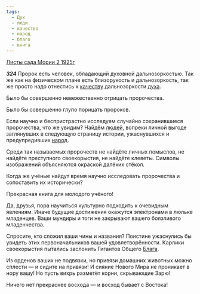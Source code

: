 ```yaml
---
tags:
  - Дух
  - люди
  - качество
  - народ
  - благо
  - книга
---
```


[Листы сада Мории 2 1925г](/agni/1925)

___324___
Пророк есть человек, обладающий духовной дальнозоркостью. Так же как на физическом плане есть близорукость и дальнозоркость, так же просто надо отнестись к [качеству](/tag/#качество) дальнозоркости [духа](/tag/#Дух).   

Было бы совершенно невежественно отрицать пророчества.   

Было бы совершенно глупо порицать пророков.   

Если научно и беспристрастно исследуем случайно сохранившиеся пророчества, что же увидим? Найдём [людей](/tag/#люди), вопреки личной выгоде заглянувших в следующую страницу истории, ужаснувшихся и предупредивших [народ](/tag/#народ).   

Среди так называемых пророчеств не найдёте личных помыслов, не найдёте преступного своекорыстия, не найдёте клеветы. Символы изображений объясняются окраской далёких стёкол.   

Когда же учёные найдут время научно исследовать пророчества и сопоставить их исторически?   

Прекрасная книга для молодого учёного!   

Да, друзья, пора научиться культурно подходить к очевидным явлениям. Иначе будущие достижения окажутся электронами в люльке младенцев. Ваши мундиры и тоги не закрывают вашего боязливого младенчества.   

Спросите, кто сложил ваши чины и названия? Поистине ужаснулись бы увидеть этих первоначальников вашей удовлетворённости. Карлики своекорыстия пытались заслонить Гигантов Общего [Блага](/tag/#благо).   

Из орденов ваших не подвязки, но привязи домашних животных можно сплести — и сидите на привязи! И сияние Нового Мира не проникает в нору вашу! Но пусть вихрь разметёт корни, скрывающие Зарю!   

Ничего нет прекраснее восхода — и восход бывает с Востока!   

